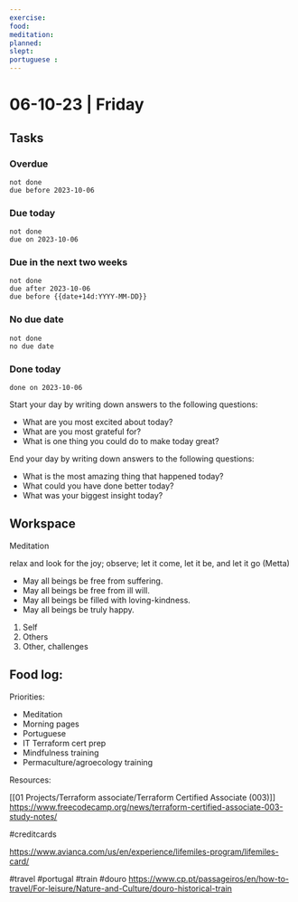 ```yaml
---
exercise: 
food:
meditation:
planned:
slept:
portuguese :
---
```


# 06-10-23 | Friday

## Tasks
### Overdue
```tasks
not done
due before 2023-10-06
```

### Due today
```tasks
not done
due on 2023-10-06
```

### Due in the next two weeks
```tasks
not done
due after 2023-10-06
due before {{date+14d:YYYY-MM-DD}}
```

### No due date
```tasks
not done
no due date
```

### Done today
```tasks
done on 2023-10-06
```


Start your day by writing down answers to the following questions:

- What are you most excited about today? 
- What are you most grateful for? 
- What is one thing you could do to make today great?  

End your day by writing down answers to the following questions: 

- What is the most amazing thing that happened today? 
- What could you have done better today? 
- What was your biggest insight today?

## Workspace

Meditation 

relax and look for the joy; observe; let it come, let it be, and let it go
(Metta)
-   May all beings be free from suffering.
-   May all beings be free from ill will.
-   May all beings be filled with loving-kindness.
-   May all beings be truly happy.

1. Self
2. Others
3. Other, challenges

Food log:
- 

Priorities:
- Meditation
- Morning pages
- Portuguese
- IT Terraform cert prep
- Mindfulness training
- Permaculture/agroecology training 

Resources:

[[01 Projects/Terraform associate/Terraform Certified Associate (003)]]
https://www.freecodecamp.org/news/terraform-certified-associate-003-study-notes/

#creditcards 

https://www.avianca.com/us/en/experience/lifemiles-program/lifemiles-card/

#travel #portugal #train #douro 
https://www.cp.pt/passageiros/en/how-to-travel/For-leisure/Nature-and-Culture/douro-historical-train